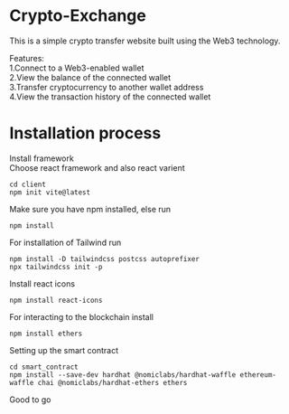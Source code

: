 # Crypto-Exchange
This is a simple crypto transfer website built using the Web3 technology.
</br>

Features: </br>
1.Connect to a Web3-enabled wallet </br>
2.View the balance of the connected wallet </br>
3.Transfer cryptocurrency to another wallet address </br>
4.View the transaction history of the connected wallet </br>

# Installation process

Install framework <br>
Choose react framework and also react varient
```
cd client 
npm init vite@latest
```


Make sure you have npm installed, else run
```
npm install
```

For installation of Tailwind run
```
npm install -D tailwindcss postcss autoprefixer
npx tailwindcss init -p
```
Install react icons 
```
npm install react-icons
```
For interacting to the blockchain install
``` 
npm install ethers
```

Setting up the smart contract 
```
cd smart_contract
npm install --save-dev hardhat @nomiclabs/hardhat-waffle ethereum-waffle chai @nomiclabs/hardhat-ethers ethers
```

Good to go

